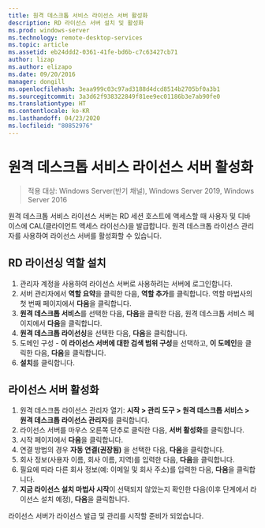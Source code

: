 ```yaml
---
title: 원격 데스크톱 서비스 라이선스 서버 활성화
description: RD 라이선스 서버 설치 및 활성화
ms.prod: windows-server
ms.technology: remote-desktop-services
ms.topic: article
ms.assetid: eb24ddd2-0361-41fe-bd6b-c7c63427cb71
author: lizap
ms.author: elizapo
ms.date: 09/20/2016
manager: dongill
ms.openlocfilehash: 3eaa999c03c97ad3188d4dcd8514b2705bf0a3b1
ms.sourcegitcommit: 3a3d62f938322849f81ee9ec01186b3e7ab90fe0
ms.translationtype: HT
ms.contentlocale: ko-KR
ms.lasthandoff: 04/23/2020
ms.locfileid: "80852976"
---
```

# <a name="activate-the-remote-desktop-services-license-server"></a>원격 데스크톱 서비스 라이선스 서버 활성화

>적용 대상: Windows Server(반기 채널), Windows Server 2019, Windows Server 2016

원격 데스크톱 서비스 라이선스 서버는 RD 세션 호스트에 액세스할 때 사용자 및 디바이스에 CAL(클라이언트 액세스 라이선스)을 발급합니다. 원격 데스크톱 라이선스 관리자를 사용하여 라이선스 서버를 활성화할 수 있습니다. 

## <a name="install-the-rd-licensing-role"></a>RD 라이선싱 역할 설치

1. 관리자 계정을 사용하여 라이선스 서버로 사용하려는 서버에 로그인합니다.
2. 서버 관리자에서 **역할 요약**을 클릭한 다음, **역할 추가**를 클릭합니다.
   역할 마법사의 첫 번째 페이지에서 **다음**을 클릭합니다.
3. **원격 데스크톱 서비스**를 선택한 다음, **다음**을 클릭한 다음, 원격 데스크톱 서비스 페이지에서 **다음**을 클릭합니다.
4. **원격 데스크톱 라이선싱**을 선택한 다음, **다음**을 클릭합니다.
5. 도메인 구성 - **이 라이선스 서버에 대한 검색 범위 구성**을 선택하고, **이 도메인**을 클릭한 다음, **다음**을 클릭합니다.
6. **설치**를 클릭합니다.

## <a name="activate-the-license-server"></a>라이선스 서버 활성화

1. 원격 데스크톱 라이선스 관리자 열기: **시작 > 관리 도구 > 원격 데스크톱 서비스 > 원격 데스크톱 라이선스 관리자**를 클릭합니다.
2. 라이선스 서버를 마우스 오른쪽 단추로 클릭한 다음, **서버 활성화**를 클릭합니다.
3. 시작 페이지에서 **다음**을 클릭합니다.
4. 연결 방법의 경우 **자동 연결(권장됨)** 을 선택한 다음, **다음**을 클릭합니다.
5. 회사 정보(사용자 이름, 회사 이름, 지역)를 입력한 다음, **다음**을 클릭합니다.
6. 필요에 따라 다른 회사 정보(예: 이메일 및 회사 주소)를 입력한 다음, **다음**을 클릭합니다. 
7. **지금 라이선스 설치 마법사 시작**이 선택되지 않았는지 확인한 다음(이후 단계에서 라이선스 설치 예정), **다음**을 클릭합니다.

라이선스 서버가 라이선스 발급 및 관리를 시작할 준비가 되었습니다. 